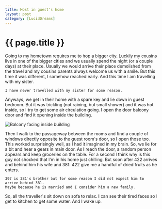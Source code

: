 ```yaml
---
title: Host in guest's home
layout: post
category: [LucidDreams]
---
```


# {{ page.title }}

Going to my hometown requires me to hop a bigger city. Luckily my cousins live in one of the bigger cities and we usually spend the night (or a couple days) at their place. Usually we would arrive their place demolished from the travel and my cousins parents always welcome us with a smile. But this time it was different, I somehow reached early. And this time I am travelling with my sister. 
```
I have never travelled with my sister for some reason.
```
Anyways, we get in their home with a spare key and lie down in guest bedroom. But it was trickling (not raining, but small shower) and it was hot inside, so I try to get some air circulation going. I open the door balcony door and find it opening inside the building.

![Balcony facing inside building]({{site.baseurl}}/images/balcony1.jpg)

Then I walk to the passageway between the rooms and find a couple of windows directly opposite to the guest room's door, so I open those too. This worked surprisingly well, as I had it imagined in my brain. So, we lie for a bit and hear a gears in main door. As I reach the door, a random person appears and keep groceries on the table. For a second I think why is this guy not shocked that I'm in his home just chilling. But soon after 422 arrives and behind him his wife and 381. 422 give me a handful of dried fruits as he enters.

```
397 is 381's brother but for some reason I did not expect him to arrive behind 381. 
Maybe because he is married and I consider him a new family.
```
So, all the traveller's sit down on sofa to relax. I can see their tired faces so I get to kitchen to get some water. And I wake up.
